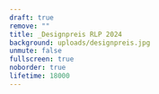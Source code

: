 ```yaml
---
draft: true
remove: ""
title: _Designpreis RLP 2024
background: uploads/designpreis.jpg
unmute: false
fullscreen: true
noborder: true
lifetime: 18000
---
```

